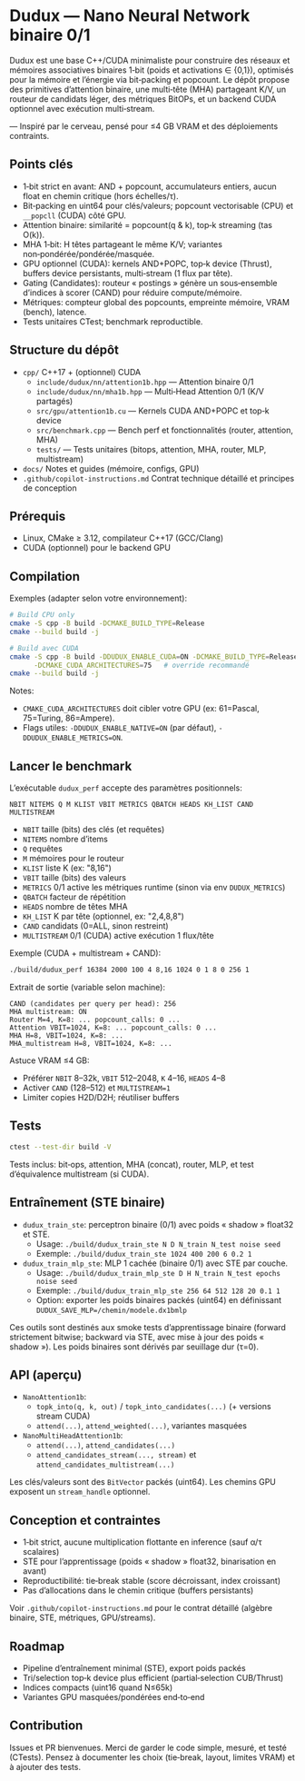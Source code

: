# Dudux — Nano Neural Network binaire 0/1

Dudux est une base C++/CUDA minimaliste pour construire des réseaux et mémoires associatives binaires 1‑bit (poids et activations ∈ {0,1}), optimisés pour la mémoire et l’énergie via bit‑packing et popcount. Le dépôt propose des primitives d’attention binaire, une multi‑tête (MHA) partageant K/V, un routeur de candidats léger, des métriques BitOPs, et un backend CUDA optionnel avec exécution multi‑stream.

— Inspiré par le cerveau, pensé pour ≤4 GB VRAM et des déploiements contraints.

## Points clés
- 1‑bit strict en avant: AND + popcount, accumulateurs entiers, aucun float en chemin critique (hors échelles/τ).
- Bit‑packing en uint64 pour clés/valeurs; popcount vectorisable (CPU) et `__popcll` (CUDA) côté GPU.
- Attention binaire: similarité = popcount(q & k), top‑k streaming (tas O(k)).
- MHA 1‑bit: H têtes partageant le même K/V; variantes non‑pondérée/pondérée/masquée.
- GPU optionnel (CUDA): kernels AND+POPC, top‑k device (Thrust), buffers device persistants, multi‑stream (1 flux par tête).
- Gating (Candidates): routeur « postings » génère un sous‑ensemble d’indices à scorer (CAND) pour réduire compute/mémoire.
- Métriques: compteur global des popcounts, empreinte mémoire, VRAM (bench), latence.
- Tests unitaires CTest; benchmark reproductible.

## Structure du dépôt
- `cpp/` C++17 + (optionnel) CUDA
  - `include/dudux/nn/attention1b.hpp` — Attention binaire 0/1
  - `include/dudux/nn/mha1b.hpp` — Multi‑Head Attention 0/1 (K/V partagés)
  - `src/gpu/attention1b.cu` — Kernels CUDA AND+POPC et top‑k device
  - `src/benchmark.cpp` — Bench perf et fonctionnalités (router, attention, MHA)
  - `tests/` — Tests unitaires (bitops, attention, MHA, router, MLP, multistream)
- `docs/` Notes et guides (mémoire, configs, GPU)
- `.github/copilot-instructions.md` Contrat technique détaillé et principes de conception

## Prérequis
- Linux, CMake ≥ 3.12, compilateur C++17 (GCC/Clang)
- CUDA (optionnel) pour le backend GPU

## Compilation
Exemples (adapter selon votre environnement):

```bash
# Build CPU only
cmake -S cpp -B build -DCMAKE_BUILD_TYPE=Release
cmake --build build -j

# Build avec CUDA
cmake -S cpp -B build -DDUDUX_ENABLE_CUDA=ON -DCMAKE_BUILD_TYPE=Release \
      -DCMAKE_CUDA_ARCHITECTURES=75   # override recommandé
cmake --build build -j
```

Notes:
- `CMAKE_CUDA_ARCHITECTURES` doit cibler votre GPU (ex: 61=Pascal, 75=Turing, 86=Ampere).
- Flags utiles: `-DDUDUX_ENABLE_NATIVE=ON` (par défaut), `-DDUDUX_ENABLE_METRICS=ON`.

## Lancer le benchmark
L’exécutable `dudux_perf` accepte des paramètres positionnels:

```
NBIT NITEMS Q M KLIST VBIT METRICS QBATCH HEADS KH_LIST CAND MULTISTREAM
```

- `NBIT` taille (bits) des clés (et requêtes)
- `NITEMS` nombre d’items
- `Q` requêtes
- `M` mémoires pour le routeur
- `KLIST` liste K (ex: "8,16")
- `VBIT` taille (bits) des valeurs
- `METRICS` 0/1 active les métriques runtime (sinon via env `DUDUX_METRICS`)
- `QBATCH` facteur de répétition
- `HEADS` nombre de têtes MHA
- `KH_LIST` K par tête (optionnel, ex: "2,4,8,8")
- `CAND` candidats (0=ALL, sinon restreint)
- `MULTISTREAM` 0/1 (CUDA) active exécution 1 flux/tête

Exemple (CUDA + multistream + CAND):

```bash
./build/dudux_perf 16384 2000 100 4 8,16 1024 0 1 8 0 256 1
```

Extrait de sortie (variable selon machine):

```
CAND (candidates per query per head): 256
MHA multistream: ON
Router M=4, K=8: ... popcount_calls: 0 ...
Attention VBIT=1024, K=8: ... popcount_calls: 0 ...
MHA H=8, VBIT=1024, K=8: ...
MHA_multistream H=8, VBIT=1024, K=8: ...
```

Astuce VRAM ≤4 GB:
- Préférer `NBIT` 8–32k, `VBIT` 512–2048, `K` 4–16, `HEADS` 4–8
- Activer `CAND` (128–512) et `MULTISTREAM=1`
- Limiter copies H2D/D2H; réutiliser buffers

## Tests

```bash
ctest --test-dir build -V
```

Tests inclus: bit‑ops, attention, MHA (concat), router, MLP, et test d’équivalence multistream (si CUDA).

## Entraînement (STE binaire)
- `dudux_train_ste`: perceptron binaire (0/1) avec poids « shadow » float32 et STE.
  - Usage: `./build/dudux_train_ste N D N_train N_test noise seed`
  - Exemple: `./build/dudux_train_ste 1024 400 200 6 0.2 1`
- `dudux_train_mlp_ste`: MLP 1 cachée (binaire 0/1) avec STE par couche.
  - Usage: `./build/dudux_train_mlp_ste D H N_train N_test epochs noise seed`
  - Exemple: `./build/dudux_train_mlp_ste 256 64 512 128 20 0.1 1`
  - Option: exporter les poids binaires packés (uint64) en définissant `DUDUX_SAVE_MLP=/chemin/modele.dx1bmlp`

Ces outils sont destinés aux smoke tests d’apprentissage binaire (forward strictement bitwise; backward via STE, avec mise à jour des poids « shadow »). Les poids binaires sont dérivés par seuillage dur (τ=0).

## API (aperçu)
- `NanoAttention1b`:
  - `topk_into(q, k, out)` / `topk_into_candidates(...)` (+ versions stream CUDA)
  - `attend(...)`, `attend_weighted(...)`, variantes masquées
- `NanoMultiHeadAttention1b`:
  - `attend(...)`, `attend_candidates(...)`
  - `attend_candidates_stream(..., stream)` et `attend_candidates_multistream(...)`

Les clés/valeurs sont des `BitVector` packés (uint64). Les chemins GPU exposent un `stream_handle` optionnel.

## Conception et contraintes
- 1‑bit strict, aucune multiplication flottante en inference (sauf α/τ scalaires)
- STE pour l’apprentissage (poids « shadow » float32, binarisation en avant)
- Reproductibilité: tie‑break stable (score décroissant, index croissant)
- Pas d’allocations dans le chemin critique (buffers persistants)

Voir `.github/copilot-instructions.md` pour le contrat détaillé (algèbre binaire, STE, métriques, GPU/streams).

## Roadmap
- Pipeline d’entraînement minimal (STE), export poids packés
- Tri/selection top‑k device plus efficient (partial‑selection CUB/Thrust)
- Indices compacts (uint16 quand N≤65k)
- Variantes GPU masquées/pondérées end‑to‑end

## Contribution
Issues et PR bienvenues. Merci de garder le code simple, mesuré, et testé (CTests). Pensez à documenter les choix (tie‑break, layout, limites VRAM) et à ajouter des tests.
